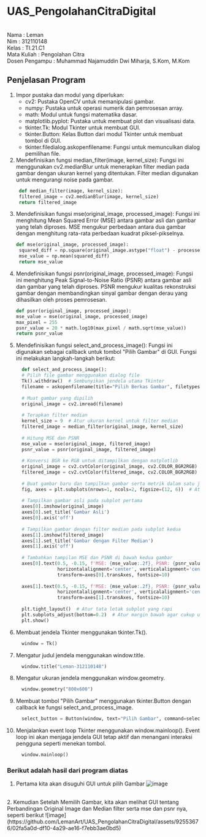 # UAS_PengolahanCitraDigital
<br>
Nama             : Leman<br>
Nim              : 312110148<br>
Kelas            : TI.21.C1<br>
Mata Kuliah      : Pengolahan Citra<br>
Dosen Pengampu   : Muhammad Najamuddin Dwi Miharja, S.Kom, M.Kom<br>

## Penjelasan Program
1. Impor pustaka dan modul yang diperlukan:
    - cv2: Pustaka OpenCV untuk memanipulasi gambar.
    - numpy: Pustaka untuk operasi numerik dan pemrosesan array.
    - math: Modul untuk fungsi matematika dasar.
    - matplotlib.pyplot: Pustaka untuk membuat plot dan visualisasi data.
    - tkinter.Tk: Modul Tkinter untuk membuat GUI.
    - tkinter.Button: Kelas Button dari modul Tkinter untuk membuat tombol di GUI.
    - tkinter.filedialog.askopenfilename: Fungsi untuk memunculkan dialog pemilihan file.
2. Mendefinisikan fungsi median_filter(image, kernel_size): Fungsi ini menggunakan cv2.medianBlur untuk menerapkan filter median pada gambar dengan ukuran kernel yang ditentukan. Filter median digunakan untuk mengurangi noise pada gambar.
   ```py
    def median_filter(image, kernel_size):
    filtered_image = cv2.medianBlur(image, kernel_size)
    return filtered_image
   ```
3. Mendefinisikan fungsi mse(original_image, processed_image): Fungsi ini menghitung Mean Squared Error (MSE) antara gambar asli dan gambar yang telah diproses. MSE mengukur perbedaan antara dua gambar dengan menghitung rata-rata perbedaan kuadrat piksel-pikselnya.
   ```py
   def mse(original_image, processed_image):
    squared_diff = np.square(original_image.astype("float") - processed_image.astype("float"))
    mse_value = np.mean(squared_diff)
    return mse_value
   ```
4. Mendefinisikan fungsi psnr(original_image, processed_image): Fungsi ini menghitung Peak Signal-to-Noise Ratio (PSNR) antara gambar asli dan gambar yang telah diproses. PSNR mengukur kualitas rekonstruksi gambar dengan membandingkan sinyal gambar dengan derau yang dihasilkan oleh proses pemrosesan.
    ```py
    def psnr(original_image, processed_image):
    mse_value = mse(original_image, processed_image)
    max_pixel = 255
    psnr_value = 20 * math.log10(max_pixel / math.sqrt(mse_value))
    return psnr_value
   ```
5. Mendefinisikan fungsi select_and_process_image(): Fungsi ini digunakan sebagai callback untuk tombol "Pilih Gambar" di GUI. Fungsi ini melakukan langkah-langkah berikut:
    ```py
      def select_and_process_image():
      # Pilih file gambar menggunakan dialog file
      Tk().withdraw()  # Sembunyikan jendela utama Tkinter
      filename = askopenfilename(title="Pilih Berkas Gambar", filetypes=[("Berkas Gambar", "*.jpg;*.jpeg;*.png")])
  
      # Muat gambar yang dipilih
      original_image = cv2.imread(filename)
  
      # Terapkan filter median
      kernel_size = 9  # Atur ukuran kernel untuk filter median
      filtered_image = median_filter(original_image, kernel_size)
  
      # Hitung MSE dan PSNR
      mse_value = mse(original_image, filtered_image)
      psnr_value = psnr(original_image, filtered_image)
  
      # Konversi BGR ke RGB untuk ditampilkan dengan matplotlib
      original_image = cv2.cvtColor(original_image, cv2.COLOR_BGR2RGB)
      filtered_image = cv2.cvtColor(filtered_image, cv2.COLOR_BGR2RGB)
  
      # Buat gambar baru dan tampilkan gambar serta metrik dalam satu jendela
      fig, axes = plt.subplots(nrows=1, ncols=2, figsize=(12, 6))  # Atur ukuran gambar dan jumlah subplot
  
      # Tampilkan gambar asli pada subplot pertama
      axes[0].imshow(original_image)
      axes[0].set_title('Gambar Asli')
      axes[0].axis('off')
  
      # Tampilkan gambar dengan filter median pada subplot kedua
      axes[1].imshow(filtered_image)
      axes[1].set_title('Gambar dengan Filter Median')
      axes[1].axis('off')
  
      # Tambahkan tampilan MSE dan PSNR di bawah kedua gambar
      axes[0].text(0.5, -0.15, f'MSE: {mse_value:.2f}, PSNR: {psnr_value:.2f}',
                   horizontalalignment='center', verticalalignment='center',
                   transform=axes[0].transAxes, fontsize=10)
  
      axes[1].text(0.5, -0.15, f'MSE: {mse_value:.2f}, PSNR: {psnr_value:.2f}',
                   horizontalalignment='center', verticalalignment='center',
                   transform=axes[1].transAxes, fontsize=10)
  
      plt.tight_layout()  # Atur tata letak subplot yang rapi
      plt.subplots_adjust(bottom=0.2)  # Atur margin bawah agar cukup untuk teks MSE dan PSNR
      plt.show()
     ```
6. Membuat jendela Tkinter menggunakan tkinter.Tk().
    ```py
      window = Tk()
    ```
7. Mengatur judul jendela menggunakan window.title.
    ```py
      window.title("Leman-312110148")
    ```
8. Mengatur ukuran jendela menggunakan window.geometry.
    ```py
      window.geometry("800x600")
    ```
9. Membuat tombol "Pilih Gambar" menggunakan tkinter.Button dengan callback ke fungsi select_and_process_image.
    ```py
      select_button = Button(window, text="Pilih Gambar", command=select_and_process_image) select_button.pack()
    ```
10. Menjalankan event loop Tkinter menggunakan window.mainloop(). Event loop ini akan menjaga jendela GUI tetap aktif dan menangani interaksi pengguna seperti menekan tombol.
    ```py
      window.mainloop()
    ```

### Berikut adalah hasil dari program diatas
1. Pertama kita akan disuguhi GUI untuk pilih Gambar
   ![image](https://github.com/LemanArt/UAS_PengolahanCitraDigital/assets/92553676/816d72d7-4725-4e07-9316-b0d200a13c8b)
<br>
2. Kemudian Setelah Memilih Gambar, kita akan melihat GUI tentang Perbandingan Original Image dan Median filter serta mse dan psnr nya, seperti berikut
   ![image](https://github.com/LemanArt/UAS_PengolahanCitraDigital/assets/92553676/02fa5a0d-df10-4a29-ae16-f7ebb3ae0bd5)




